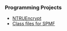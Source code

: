 ### Programming Projects
- [NTRUEncrypt](https://github.com/kbonney/NTRUEncrypt)
- [Class files for SPMF](https://github.com/kbonney/SPMFpackage)

